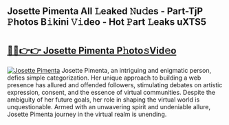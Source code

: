 ## Josette Pimenta All 𝙻eaked 𝙽u𝚍es - Part-TjP 𝙿hotos B𝚒kini 𝚅𝚒deo - Hot 𝙿art 𝙻eaks uXTS5

# <h2><a href="http://ld09gu1.urlbe.top/?page=Josette+Pimenta">🔗🔗👉👉 Josette Pimenta P𝚑oto𝚜Vid𝚎o</a></h2>

[![Josette Pimenta](https://i.imgur.com/eBuTRDB.gif)](http://ld09gu1.urlbe.top/?page=Josette+Pimenta)
Josette Pimenta, an intriguing and enigmatic person, defies simple categorization. Her unique approach to building a web presence has allured and offended followers, stimulating debates on artistic expression, consent, and the essence of virtual communities. Despite the ambiguity of her future goals, her role in shaping the virtual world is unquestionable. Armed with an unwavering spirit and undeniable allure, Josette Pimenta journey in the virtual realm is unending.
